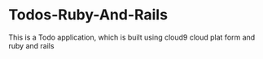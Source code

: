# Todos-Ruby-And-Rails
This is a Todo application, which is built using cloud9 cloud plat form and ruby and rails
